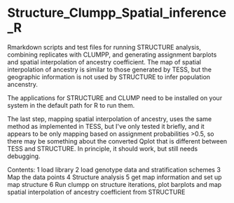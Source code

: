 # Structure_Clumpp_Spatial_inference_R
Rmarkdown scripts and test files for running STRUCTURE analysis, combining replicates with CLUMPP, and generating assignment barplots and spatial interpolation of ancestry coefficient. The map of spatial interpolation of ancestry is similar to those generated by TESS, but the geographic information is not used by STRUCTURE to infer population ancenstry.

The applications for STRUCTURE and CLUMP need to be installed on your system in the default path for R to run them.

The last step, mapping spatial interpolation of ancestry, uses the same method as implemented in TESS, but I've only tested it briefly,  and it appears to be only mapping based on assignment probabilities >0.5, so there may be something about the converted Qplot that is different between TESS and STRUCTURE. In principle, it should work, but still needs debugging.

Contents:
1 load library
2 load genotype data and stratification schemes
3 Map the data points
4 Structure analysis
5 get map information and set up map structure
6 Run clumpp on structure iterations, plot barplots and map spatial interpolation of ancestry coefficient from STRUCTURE
